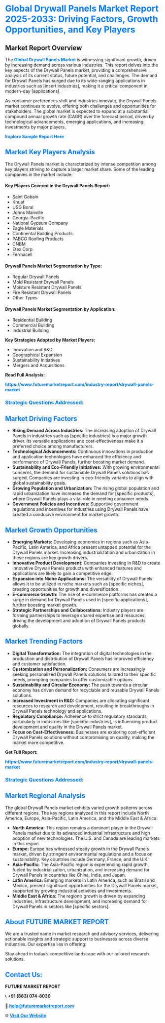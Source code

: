 <h1 style="color: #007BFF;">Global Drywall Panels Market Report 2025-2033: Driving Factors, Growth Opportunities, and Key Players</h1>

<section id="overview">
<h2>Market Report Overview</h2>
<p>The <a href="https://www.futuremarketreport.com/industry-report/drywall-panels-market" style="color: #007BFF; text-decoration: none;"><strong>Global Drywall Panels Market</strong></a> is witnessing significant growth, driven by increasing demand across various industries. This report delves into the key aspects of the Drywall Panels market, providing a comprehensive analysis of its current status, future potential, and challenges. The demand for Drywall Panels has surged due to its wide-ranging applications in industries such as [insert industries], making it a critical component in modern-day [applications].</p>
<p>As consumer preferences shift and industries innovate, the Drywall Panels market continues to evolve, offering both challenges and opportunities for stakeholders. The global market is expected to expand at a substantial compound annual growth rate (CAGR) over the forecast period, driven by technological advancements, emerging applications, and increasing investments by major players.</p>
</section>

<section id="overview">
<p><a href="https://www.futuremarketreport.com/request-sample/reportId=84683" style="color: #007BFF; text-decoration: none;"><strong>Explore Sample Report Here</strong></a></p>
</section>

<section id="key-players">
<h2 style="color: #007BFF;">Market Key Players Analysis</h2>
<p>The Drywall Panels market is characterized by intense competition among key players striving to capture a larger market share. Some of the leading companies in the market include:</p>
<h4>Key Players Covered in the Drywall Panels Report:</h4>
<ul><li>Saint Gobain</li><li>Knuaf</li><li>USG Boral</li><li>Johns Manville</li><li>Georgia-Pacific</li><li>National Gypsum Company</li><li>Eagle Materials</li><li>Continental Building Products</li><li>PABCO Roofing Products</li><li>CNBM</li><li>Etex Corp</li><li>Fermacell</li></ul>
<h4>Drywall Panels Market Segmentation by Type:</h4>
<ul><li>Regular Drywall Panels</li><li>Mold Resistant Drywall Panels</li><li>Moisture Resistant Drywall Panels</li><li>Fire Resistant Drywall Panels</li><li>Other Types</li></ul>

<h4>Drywall Panels Market Segmentation by Application:</h4>
<ul><li>Residential Building</li><li>Commercial Building</li><li>Industrial Building</li></ul>
<p><strong>Key Strategies Adopted by Market Players:</strong></p>
<ul>
<li>Innovation and R&D</li>
<li>Geographical Expansion</li>
<li>Sustainability Initiatives</li>
<li>Mergers and Acquisitions</li>
</ul>
</section>

<section>
<p><strong>Read Full Analysis: </strong></p><a href="https://www.futuremarketreport.com/industry-report/drywall-panels-market" style="color: #007BFF; text-decoration: none;"><strong>https://www.futuremarketreport.com/industry-report/drywall-panels-market</strong></a>
<h3 style="color: #007BFF;">Strategic Questions Addressed:</h3>
</section>

<section id="driving-factors">
<h2 style="color: #007BFF;">Market Driving Factors</h2>
<ul>
<li><strong>Rising Demand Across Industries:</strong> The increasing adoption of Drywall Panels in industries such as [specific industries] is a major growth driver. Its versatile applications and cost-effectiveness make it a preferred choice among manufacturers.</li>
<li><strong>Technological Advancements:</strong> Continuous innovations in production and application technologies have enhanced the efficiency and performance of Drywall Panels, further boosting market demand.</li>
<li><strong>Sustainability and Eco-Friendly Initiatives:</strong> With growing environmental concerns, the demand for sustainable Drywall Panels solutions has surged. Companies are investing in eco-friendly variants to align with global sustainability goals.</li>
<li><strong>Growing Population and Urbanization:</strong> The rising global population and rapid urbanization have increased the demand for [specific products], where Drywall Panels plays a vital role in meeting consumer needs.</li>
<li><strong>Government Policies and Incentives:</strong> Supportive government regulations and incentives for industries using Drywall Panels have created a conducive environment for market growth.</li>
</ul>
</section>

<section id="growth-opportunities">
<h2 style="color: #007BFF;">Market Growth Opportunities</h2>
<ul>
<li><strong>Emerging Markets:</strong> Developing economies in regions such as Asia-Pacific, Latin America, and Africa present untapped potential for the Drywall Panels market. Increasing industrialization and urbanization in these regions are key growth drivers.</li>
<li><strong>Innovative Product Development:</strong> Companies investing in R&D to create innovative Drywall Panels products with enhanced features and applications are likely to gain a competitive edge.</li>
<li><strong>Expansion into Niche Applications:</strong> The versatility of Drywall Panels allows it to be utilized in niche markets such as [specific niches], creating opportunities for growth and diversification.</li>
<li><strong>E-commerce Growth:</strong> The rise of e-commerce platforms has created a surge in demand for Drywall Panels used in [specific applications], further boosting market growth.</li>
<li><strong>Strategic Partnerships and Collaborations:</strong> Industry players are forming partnerships to leverage shared expertise and resources, driving the development and adoption of Drywall Panels products globally.</li>
</ul>
</section>

<section id="trending-factors">
<h2 style="color: #007BFF;">Market Trending Factors</h2>
<ul>
<li><strong>Digital Transformation:</strong> The integration of digital technologies in the production and distribution of Drywall Panels has improved efficiency and customer satisfaction.</li>
<li><strong>Customization and Personalization:</strong> Consumers are increasingly seeking personalized Drywall Panels solutions tailored to their specific needs, prompting companies to offer customizable options.</li>
<li><strong>Sustainability and Circular Economy:</strong> The push towards a circular economy has driven demand for recyclable and reusable Drywall Panels solutions.</li>
<li><strong>Increased Investment in R&D:</strong> Companies are allocating significant resources to research and development, resulting in breakthroughs in Drywall Panels technology and applications.</li>
<li><strong>Regulatory Compliance:</strong> Adherence to strict regulatory standards, particularly in industries like [specific industries], is influencing product development and quality in the Drywall Panels market.</li>
<li><strong>Focus on Cost-Effectiveness:</strong> Businesses are exploring cost-efficient Drywall Panels solutions without compromising on quality, making the market more competitive.</li>
</ul>
</section>

<section>
<p><strong>Get Full Report: </strong></p><a href="https://www.futuremarketreport.com/industry-report/drywall-panels-market" style="color: #007BFF; text-decoration: none;"><strong>https://www.futuremarketreport.com/industry-report/drywall-panels-market</strong></a>
<h3 style="color: #007BFF;">Strategic Questions Addressed:</h3>
</section>


<section id="regional-analysis">
<h2 style="color: #007BFF;">Market Regional Analysis</h2>
<p>The global Drywall Panels market exhibits varied growth patterns across different regions. The key regions analyzed in this report include North America, Europe, Asia-Pacific, Latin America, and the Middle East & Africa:</p>
<ul>
<li><strong>North America:</strong> This region remains a dominant player in the Drywall Panels market due to its advanced industrial infrastructure and high adoption of new technologies. The U.S. and Canada are leading markets in this region.</li>
<li><strong>Europe:</strong> Europe has witnessed steady growth in the Drywall Panels market, driven by stringent environmental regulations and a focus on sustainability. Key countries include Germany, France, and the U.K.</li>
<li><strong>Asia-Pacific:</strong> The Asia-Pacific region is experiencing rapid growth, fueled by industrialization, urbanization, and increasing demand for Drywall Panels in countries like China, India, and Japan.</li>
<li><strong>Latin America:</strong> Emerging markets in Latin America, such as Brazil and Mexico, present significant opportunities for the Drywall Panels market, supported by growing industrial activities and investments.</li>
<li><strong>Middle East & Africa:</strong> The region’s growth is driven by expanding industries, infrastructure development, and increasing demand for Drywall Panels in sectors like [specific sectors].</li>
</ul>
</section>

<footer>
<h2 style="color: #007BFF;">About FUTURE MARKET REPORT</h2>
<p>We are a trusted name in market research and advisory services, delivering actionable insights and strategic support to businesses across diverse industries. Our expertise lies in offering:</p>

<p>Stay ahead in today’s competitive landscape with our tailored research solutions.</p>

<h2 style="color: #007BFF;">Contact Us:</h2>
<p><strong>FUTURE MARKET REPORT</strong></p>
<p>📞 <strong>+91 (883) 074-8030</strong></p>
<p>📧 <strong><a href="mailto:help@futuremarketreport.com" style="color: #007BFF;">help@futuremarketreport.com</a></strong></p>
<p>🌐 <strong><a href="https://www.futuremarketreport.com/" style="color: #007BFF;">Visit Our Website</a></strong></p>
</footer>
